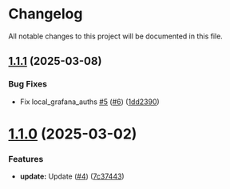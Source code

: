 # Changelog

All notable changes to this project will be documented in this file.

## [1.1.1](https://github.com/genopsx/labs-terraform-modules/compare/v1.1.0...v1.1.1) (2025-03-08)


### Bug Fixes

* Fix local_grafana_auths [#5](https://github.com/genopsx/labs-terraform-modules/issues/5) ([#6](https://github.com/genopsx/labs-terraform-modules/issues/6)) ([1dd2390](https://github.com/genopsx/labs-terraform-modules/commit/1dd2390a339086dad0fee1d765f8bcf446baa4f8))

# [1.1.0](https://github.com/genopsx/labs-terraform-modules/compare/v1.0.0...v1.1.0) (2025-03-02)


### Features

* **update:** Update ([#4](https://github.com/genopsx/labs-terraform-modules/issues/4)) ([7c37443](https://github.com/genopsx/labs-terraform-modules/commit/7c37443795428a2ae04bb002b58038585b38fd9a))
